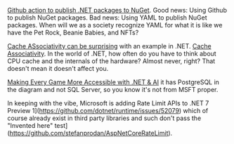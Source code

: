 [Github action to publish .NET packages to NuGet](https://mysticmind.dev/github-action-to-publish-net-packages-to-nuget). Good news: Using Github to publish NuGet packages. Bad news: Using YAML to publish NuGet packages.
When will we as a society recognize YAML for what it is like we have the Pet Rock, Beanie Babies, and NFTs?

[Cache ASsociativity can be surprising](https://twitter.com/badamczewski01/status/1494971261671333888) with an example in .NET.  [Cache Associativity](https://en.algorithmica.org/hpc/cpu-cache/associativity/). In the world of .NET, how often do you have to think about CPU cache and the internals of the hardware?  Almost never, right?  That doesn't mean it doesn't affect you.

[Making Every Game More Accessible with .NET & AI](https://twitter.com/DevBostonDotOrg/status/1494376436764975110) it has PostgreSQL in the diagram and not SQL Server, so you know it's not from MSFT proper.

In keeping with the vibe, Microsoft is adding Rate Limit APIs to .NET 7 Preview 1](https://github.com/dotnet/runtime/issues/52079) which of course already exist in third party libraries and such don't pass the "Invented here" test](https://github.com/stefanprodan/AspNetCoreRateLimit).

